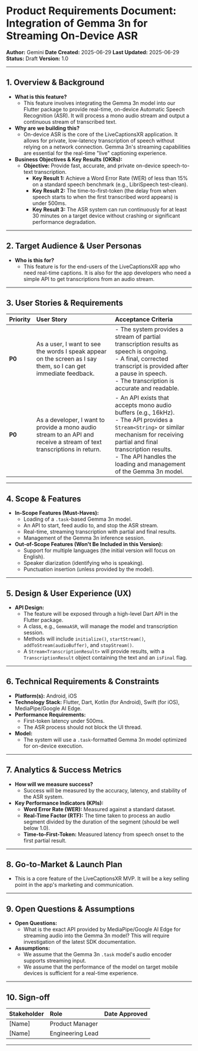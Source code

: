 
# Product Requirements Document: Integration of Gemma 3n for Streaming On-Device ASR

**Author:** Gemini
**Date Created:** 2025-06-29
**Last Updated:** 2025-06-29
**Status:** Draft
**Version:** 1.0

---

## 1. Overview & Background

*   **What is this feature?**
    *   This feature involves integrating the Gemma 3n model into our Flutter package to provide real-time, on-device Automatic Speech Recognition (ASR). It will process a mono audio stream and output a continuous stream of transcribed text.
*   **Why are we building this?**
    *   On-device ASR is the core of the LiveCaptionsXR application. It allows for private, low-latency transcription of speech without relying on a network connection. Gemma 3n's streaming capabilities are essential for the real-time "live" captioning experience.
*   **Business Objectives & Key Results (OKRs):**
    *   **Objective:** Provide fast, accurate, and private on-device speech-to-text transcription.
        *   **Key Result 1:** Achieve a Word Error Rate (WER) of less than 15% on a standard speech benchmark (e.g., LibriSpeech test-clean).
        *   **Key Result 2:** The time-to-first-token (the delay from when speech starts to when the first transcribed word appears) is under 500ms.
        *   **Key Result 3:** The ASR system can run continuously for at least 30 minutes on a target device without crashing or significant performance degradation.

---

## 2. Target Audience & User Personas

*   **Who is this for?**
    *   This feature is for the end-users of the LiveCaptionsXR app who need real-time captions. It is also for the app developers who need a simple API to get transcriptions from an audio stream.

---

## 3. User Stories & Requirements

| Priority | User Story                                                                                             | Acceptance Criteria                                                                                                                                                              |
| :------- | :----------------------------------------------------------------------------------------------------- | :------------------------------------------------------------------------------------------------------------------------------------------------------------------------------- |
| **P0**   | As a user, I want to see the words I speak appear on the screen as I say them, so I can get immediate feedback. | - The system provides a stream of partial transcription results as speech is ongoing. <br> - A final, corrected transcript is provided after a pause in speech. <br> - The transcription is accurate and readable. |
| **P0**   | As a developer, I want to provide a mono audio stream to an API and receive a stream of text transcriptions in return. | - An API exists that accepts mono audio buffers (e.g., 16kHz). <br> - The API provides a `Stream<String>` or similar mechanism for receiving partial and final transcription results. <br> - The API handles the loading and management of the Gemma 3n model. |

---

## 4. Scope & Features

*   **In-Scope Features (Must-Haves):**
    *   Loading of a `.task`-based Gemma 3n model.
    *   An API to start, feed audio to, and stop the ASR stream.
    *   Real-time, streaming transcription with partial and final results.
    *   Management of the Gemma 3n inference session.
*   **Out-of-Scope Features (Won't Be Included in this Version):**
    *   Support for multiple languages (the initial version will focus on English).
    *   Speaker diarization (identifying who is speaking).
    *   Punctuation insertion (unless provided by the model).

---

## 5. Design & User Experience (UX)

*   **API Design:**
    *   The feature will be exposed through a high-level Dart API in the Flutter package.
    *   A class, e.g., `GemmaASR`, will manage the model and transcription session.
    *   Methods will include `initialize()`, `startStream()`, `addToStream(audioBuffer)`, and `stopStream()`.
    *   A `Stream<TranscriptionResult>` will provide results, with a `TranscriptionResult` object containing the text and an `isFinal` flag.

---

## 6. Technical Requirements & Constraints

*   **Platform(s):** Android, iOS
*   **Technology Stack:** Flutter, Dart, Kotlin (for Android), Swift (for iOS), MediaPipe/Google AI Edge.
*   **Performance Requirements:**
    *   First-token latency under 500ms.
    *   The ASR process should not block the UI thread.
*   **Model:**
    *   The system will use a `.task`-formatted Gemma 3n model optimized for on-device execution.

---

## 7. Analytics & Success Metrics

*   **How will we measure success?**
    *   Success will be measured by the accuracy, latency, and stability of the ASR system.
*   **Key Performance Indicators (KPIs):**
    *   **Word Error Rate (WER):** Measured against a standard dataset.
    *   **Real-Time Factor (RTF):** The time taken to process an audio segment divided by the duration of the segment (should be well below 1.0).
    *   **Time-to-First-Token:** Measured latency from speech onset to the first partial result.

---

## 8. Go-to-Market & Launch Plan

*   This is a core feature of the LiveCaptionsXR MVP. It will be a key selling point in the app's marketing and communication.

---

## 9. Open Questions & Assumptions

*   **Open Questions:**
    *   What is the exact API provided by MediaPipe/Google AI Edge for streaming audio into the Gemma 3n model? This will require investigation of the latest SDK documentation.
*   **Assumptions:**
    *   We assume that the Gemma 3n `.task` model's audio encoder supports streaming input.
    *   We assume that the performance of the model on target mobile devices is sufficient for a real-time experience.

---

## 10. Sign-off

| Stakeholder       | Role                | Date Approved |
| :---------------- | :------------------ | :------------ |
| [Name]            | Product Manager     |               |
| [Name]            | Engineering Lead    |               |

---
